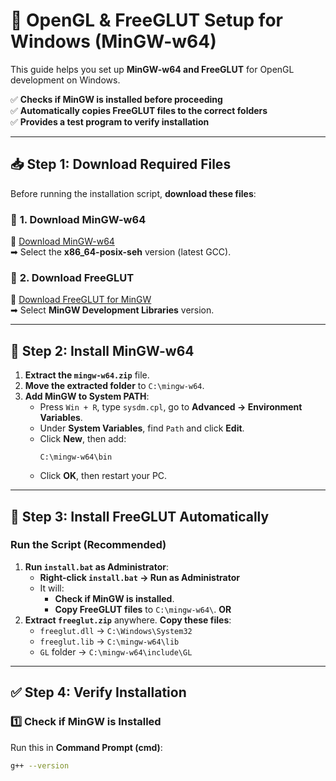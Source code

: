 # 🚀 OpenGL & FreeGLUT Setup for Windows (MinGW-w64)

This guide helps you set up **MinGW-w64 and FreeGLUT** for OpenGL development on Windows.

✅ **Checks if MinGW is installed before proceeding**  
✅ **Automatically copies FreeGLUT files to the correct folders**  
✅ **Provides a test program to verify installation**  

---

## 📥 Step 1: Download Required Files

Before running the installation script, **download these files**:

### 🔹 **1. Download MinGW-w64**
📌 [Download MinGW-w64](https://github.com/brechtsanders/winlibs_mingw/releases/download/14.2.0posix-19.1.7-12.0.0-msvcrt-r3/winlibs-x86_64-posix-seh-gcc-14.2.0-mingw-w64msvcrt-12.0.0-r3.zip)  
➡ Select the **x86_64-posix-seh** version (latest GCC).  

### 🔹 **2. Download FreeGLUT**
📌 [Download FreeGLUT for MinGW](https://www.transmissionzero.co.uk/files/software/development/GLUT/freeglut-MSVC.zip)  
➡ Select **MinGW Development Libraries** version.  

---

## 🔧 Step 2: Install MinGW-w64
1. **Extract the `mingw-w64.zip`** file.
2. **Move the extracted folder** to `C:\mingw-w64`.
3. **Add MinGW to System PATH**:
   - Press `Win + R`, type `sysdm.cpl`, go to **Advanced → Environment Variables**.
   - Under **System Variables**, find `Path` and click **Edit**.
   - Click **New**, then add:  
     ```
     C:\mingw-w64\bin
     ```
   - Click **OK**, then restart your PC.

---

## 🚀 Step 3: Install FreeGLUT Automatically
### **Run the Script (Recommended)**
1. **Run `install.bat` as Administrator**:
   - **Right-click `install.bat` → Run as Administrator**  
   - It will:
     - **Check if MinGW is installed**.
     - **Copy FreeGLUT files** to `C:\mingw-w64\`.
**OR**
2. **Extract `freeglut.zip`** anywhere.
   **Copy these files**:
     - `freeglut.dll` → `C:\Windows\System32`
     - `freeglut.lib` → `C:\mingw-w64\lib`
     - `GL` folder → `C:\mingw-w64\include\GL`

---

## ✅ Step 4: Verify Installation
### **1️⃣ Check if MinGW is Installed**
Run this in **Command Prompt (cmd)**:
```sh
g++ --version
